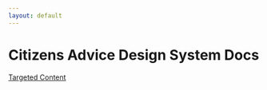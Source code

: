 ```yaml
---
layout: default
---
```


<h1>Citizens Advice Design System Docs</h1>
<a href="/cads_components/targeted_content">Targeted Content</a>
